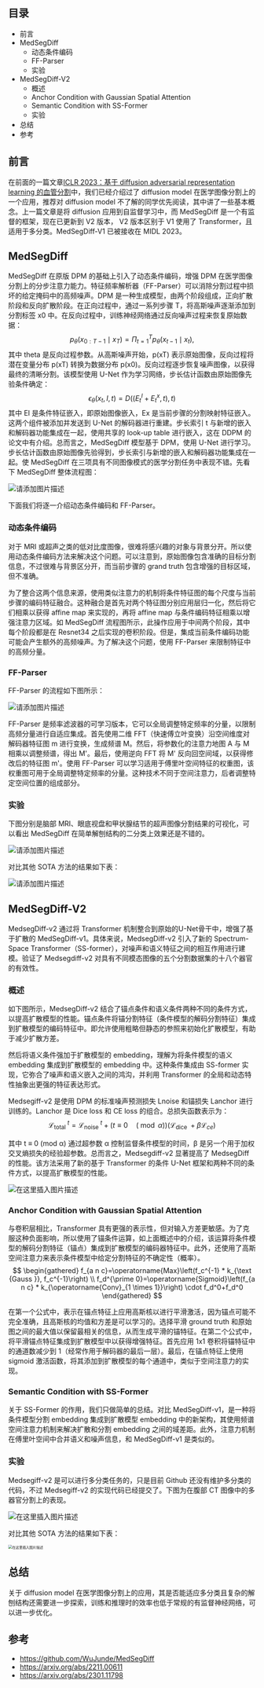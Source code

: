 ## 目录

- 前言
- MedSegDiff
  - 动态条件编码
  - FF-Parser
  - 实验
- MedSegDiff-V2
  - 概述  
  - Anchor Condition with Gaussian Spatial Attention
  - Semantic Condition with SS-Former
  - 实验
- 总结
- 参考

## 前言

在前面的一篇文章[ICLR 2023：基于 diffusion adversarial representation learning 的血管分割](https://mp.weixin.qq.com/s/7g3_4hHfKCAp2WQibkbzgA)中，我们已经介绍过了 diffusion model 在医学图像分割上的一个应用，推荐对 diffusion model 不了解的同学优先阅读，其中讲了一些基本概念。上一篇文章是将 diffusion 应用到自监督学习中，而 MedSegDiff 是一个有监督的框架，现在已更新到 V2 版本， V2 版本区别于 V1 使用了 Transformer，且适用于多分类。MedSegDiff-V1 已被接收在 MIDL 2023。

## MedSegDiff

MedSegDiff 在原版 DPM 的基础上引入了动态条件编码，增强 DPM 在医学图像分割上的分步注意力能力。特征频率解析器（FF-Parser）可以消除分割过程中损坏的给定掩码中的高频噪声。DPM 是一种生成模型，由两个阶段组成，正向扩散阶段和反向扩散阶段。在正向过程中，通过一系列步骤 T，将高斯噪声逐渐添加到分割标签 x0 中。在反向过程中，训练神经网络通过反向噪声过程来恢复原始数据：
$$
p_\theta\left(x_{0: T-1} \mid x_T\right)=\Pi_{t=1}^T p_\theta\left(x_{t-1} \mid x_t\right),
$$
其中 theta 是反向过程参数。从高斯噪声开始，p(xT) 表示原始图像，反向过程将潜在变量分布 p(xT) 转换为数据分布 p(x0)。反向过程逐步恢复噪声图像，以获得最终的清晰分割。该模型使用 U-Net 作为学习网络，步长估计函数由原始图像先验条件确定：
$$
\epsilon_\theta\left(x_t, I, t\right)=D\left(\left(E_t^I+E_t^x, t\right), t\right)
$$
其中 EI 是条件特征嵌入，即原始图像嵌入，Ex 是当前步骤的分割映射特征嵌入。这两个组件被添加并发送到 U-Net 的解码器进行重建。步长索引 t 与新增的嵌入和解码器功能集成在一起，使用共享的 look-up table 进行嵌入，这在 DDPM 的论文中有介绍。总而言之，MedSegDiff 模型基于 DPM，使用 U-Net 进行学习。步长估计函数由原始图像先验得到，步长索引与新增的嵌入和解码器功能集成在一起。使 MedSegDiff 在三项具有不同图像模式的医学分割任务中表现不错。先看下 MedSegDiff 整体流程图：

![请添加图片描述](https://img-blog.csdnimg.cn/b3bd060a7f27418db7bf783d00becb85.png)


下面我们将逐一介绍动态条件编码和 FF-Parser。

### 动态条件编码

对于 MRI 或超声之类的低对比度图像，很难将感兴趣的对象与背景分开。所以使用动态条件编码方法来解决这个问题。可以注意到，原始图像包含准确的目标分割信息，不过很难与背景区分开，而当前步骤的 grand truth 包含增强的目标区域，但不准确。

为了整合这两个信息来源，使用类似注意力的机制将条件特征图的每个尺度与当前步骤的编码特征融合。这种融合是首先对两个特征图分别应用层归一化，然后将它们相乘以获得 affine map 来实现的，再将 affine map 与条件编码特征相乘以增强注意力区域。如 MedSegDiff 流程图所示，此操作应用于中间两个阶段，其中每个阶段都是在 Resnet34 之后实现的卷积阶段。但是，集成当前条件编码功能可能会产生额外的高频噪声。为了解决这个问题，使用 FF-Parser 来限制特征中的高频分量。

### FF-Parser

FF-Parser 的流程如下图所示：

![请添加图片描述](https://img-blog.csdnimg.cn/3e2678e2769d4293ba4206d85d8a947b.png)

FF-Parser 是频率滤波器的可学习版本，它可以全局调整特定频率的分量，以限制高频分量进行自适应集成。首先使用二维 FFT（快速傅立叶变换）沿空间维度对解码器特征图 m 进行变换，生成频谱 M。然后，将参数化的注意力地图 A 与 M 相乘以调整频谱，得出 M'。最后，使用逆向 FFT 将 M' 反向回空间域，以获得修改后的特征图 m'。使用 FF-Parser 可以学习适用于傅里叶空间特征的权重图，该权重图可用于全局调整特定频率的分量。这种技术不同于空间注意力，后者调整特定空间位置的组成部分。

### 实验

下图分别是脑部 MRI、眼底视盘和甲状腺结节的超声图像分割结果的可视化，可以看出 MedSegDiff 在简单解刨结构的二分类上效果还是不错的。

![请添加图片描述](https://img-blog.csdnimg.cn/1963d43329b749e3a16f8e485da077cb.png)


对比其他 SOTA 方法的结果如下表：

![请添加图片描述](https://img-blog.csdnimg.cn/6b0e569fbe7e482ca358815e9c9bda40.png)

## MedSegDiff-V2
MedsegDiff-v2 通过将 Transformer 机制整合到原始的U-Net骨干中，增强了基于扩散的 MedSegDiff-v1。具体来说，MedsegDiff-v2 引入了新的 Spectrum-Space Transformer（SS-former），对噪声和语义特征之间的相互作用进行建模。验证了 Medsegdiff-v2 对具有不同模态图像的五个分割数据集的十八个器官的有效性。
### 概述
如下图所示，MedsegDiff-v2 结合了锚点条件和语义条件两种不同的条件方式，以提高扩散模型的性能。锚点条件将锚分割特征（条件模型的解码分割特征）集成到扩散模型的编码特征中。即允许使用粗略但静态的参照来初始化扩散模型，有助于减少扩散方差。

然后将语义条件强加于扩散模型的 embedding，理解为将条件模型的语义 embedding 集成到扩散模型的 embedding 中。这种条件集成由 SS-former 实现，它弥合了噪声和语义嵌入之间的鸿沟，并利用 Transformer 的全局和动态特性抽象出更强的特征表达形式。

Medsegiff-v2 是使用 DPM 的标准噪声预测损失 Lnoise 和锚损失 Lanchor 进行训练的。Lanchor 是 Dice loss 和 CE loss 的组合。总损失函数表示为：
$$
\mathcal{L}_{\text {total }}^t=\mathcal{L}_{\text {noise }}^t+(t \equiv 0 \quad(\bmod \alpha))\left(\mathcal{L}_{\text {dice }}+\beta \mathcal{L}_{c e}\right)
$$

其中 t ≡ 0 (mod α) 通过超参数 α 控制监督条件模型的时间，β 是另一个用于加权交叉熵损失的经验超参数。总而言之，Medsegdiff-v2 显著提高了 MedsegDiff 的性能。该方法采用了新的基于 Transformer 的条件 U-Net 框架和两种不同的条件方式，以提高扩散模型的性能。

![在这里插入图片描述](https://img-blog.csdnimg.cn/d7da7a496d884b5aaae01f5b240904d4.png)

### Anchor Condition with Gaussian Spatial Attention
与卷积层相比，Transformer 具有更强的表示性，但对输入方差更敏感。为了克服这种负面影响，所以使用了锚条件运算，如上面概述中的介绍，该运算将条件模型的解码分割特征（锚点）集成到扩散模型的编码器特征中。此外，还使用了高斯空间注意力来表示条件模型中给定分割特征的不确定性（概率）。
$$
\begin{gathered}
f_{a n c}=\operatorname{Max}\left(f_c^{-1} * k_{\text {Gauss }}, f_c^{-1}\right) \\
f_d^{\prime 0}=\operatorname{Sigmoid}\left(f_{a n c} * k_{\operatorname{Conv}_{1 \times 1}}\right) \cdot f_d^0+f_d^0
\end{gathered}
$$

在第一个公式中，表示在锚点特征上应用高斯核以进行平滑激活，因为锚点可能不完全准确，且高斯核的均值和方差是可以学习的。选择平滑 ground truth 和原始图之间的最大值以保留最相关的信息，从而生成平滑的锚特征。在第二个公式中，将平滑锚点特征集成到扩散模型中以获得增强特征。首先应用 1x1 卷积将锚特征中的通道数减少到 1（经常作用于解码器的最后一层）。最后，在锚点特征上使用 sigmoid 激活函数，将其添加到扩散模型的每个通道中，类似于空间注意力的实现。
### Semantic Condition with SS-Former
关于 SS-Former 的作用，我们只做简单的总结。对比 MedSegDiff-v1，是一种将条件模型分割 embedding 集成到扩散模型 embedding 中的新架构，其使用频谱空间注意力机制来解决扩散和分割 embedding 之间的域差距。此外，注意力机制在傅里叶空间中合并语义和噪声信息，和 MedSegDiff-v1 是类似的。
### 实验
Medsegiff-v2 是可以进行多分类任务的，只是目前 Github 还没有维护多分类的代码，不过 Medsegiff-v2 的实现代码已经提交了。下图为在腹部 CT 图像中的多器官分割上的表现。

![在这里插入图片描述](https://img-blog.csdnimg.cn/d39b06528f1a4a45a21bc62ccc35a924.png)

对比其他 SOTA 方法的结果如下表：

<img src="https://img-blog.csdnimg.cn/88925eedeb144ffeab8ce780e690b574.png" alt="在这里插入图片描述" style="zoom: 50%;" />

## 总结
关于 diffusion model 在医学图像分割上的应用，其是否能适应多分类且复杂的解刨结构还需要进一步探索，训练和推理时的效率也低于常规的有监督神经网络，可以进一步优化。
## 参考

- https://github.com/WuJunde/MedSegDiff
- https://arxiv.org/abs/2211.00611
- https://arxiv.org/abs/2301.11798

